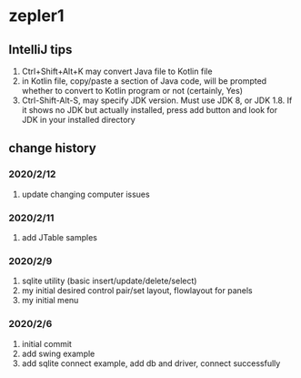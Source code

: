 # zepler1

## IntelliJ tips
1. Ctrl+Shift+Alt+K may convert Java file to Kotlin file
2. in Kotlin file, copy/paste a section of Java code, will be prompted whether to convert to Kotlin program or not (certainly, Yes)
3. Ctrl-Shift-Alt-S, may specify JDK version. Must use JDK 8,
   or JDK 1.8. If it shows no JDK but actually installed, press
   add button and look for JDK in your installed directory

## change history

### 2020/2/12
1. update changing computer issues

### 2020/2/11
1. add JTable samples

### 2020/2/9
1. sqlite utility (basic insert/update/delete/select)
2. my initial desired control pair/set layout, flowlayout for panels
3. my initial menu

### 2020/2/6
1. initial commit
2. add swing example
3. add sqlite connect example, add db and driver, 
    connect successfully